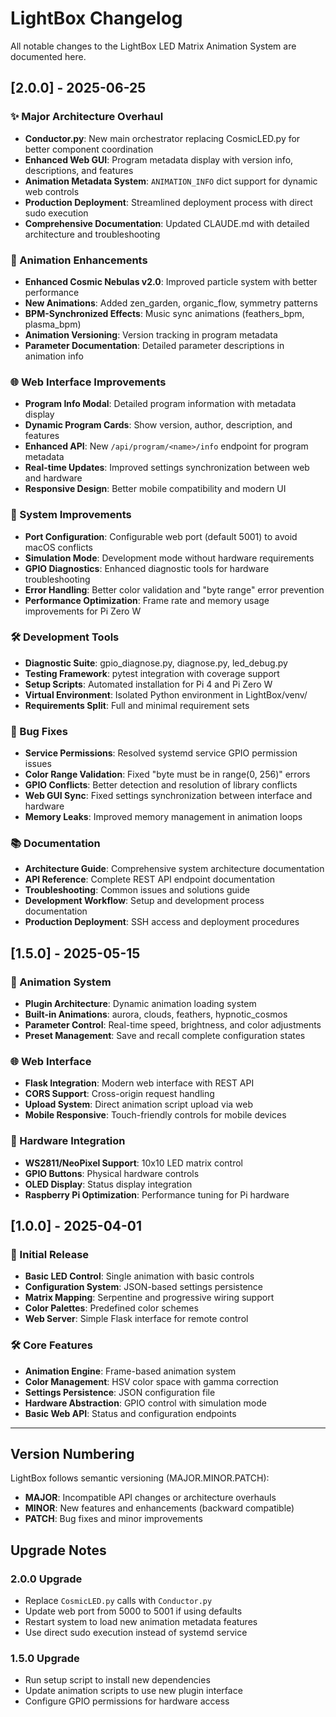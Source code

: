 # LightBox Changelog

All notable changes to the LightBox LED Matrix Animation System are documented here.

## [2.0.0] - 2025-06-25

### ✨ Major Architecture Overhaul
- **Conductor.py**: New main orchestrator replacing CosmicLED.py for better component coordination
- **Enhanced Web GUI**: Program metadata display with version info, descriptions, and features
- **Animation Metadata System**: `ANIMATION_INFO` dict support for dynamic web controls
- **Production Deployment**: Streamlined deployment process with direct sudo execution
- **Comprehensive Documentation**: Updated CLAUDE.md with detailed architecture and troubleshooting

### 🎨 Animation Enhancements
- **Enhanced Cosmic Nebulas v2.0**: Improved particle system with better performance
- **New Animations**: Added zen_garden, organic_flow, symmetry patterns
- **BPM-Synchronized Effects**: Music sync animations (feathers_bpm, plasma_bpm)
- **Animation Versioning**: Version tracking in program metadata
- **Parameter Documentation**: Detailed parameter descriptions in animation info

### 🌐 Web Interface Improvements
- **Program Info Modal**: Detailed program information with metadata display
- **Dynamic Program Cards**: Show version, author, description, and features
- **Enhanced API**: New `/api/program/<name>/info` endpoint for program metadata
- **Real-time Updates**: Improved settings synchronization between web and hardware
- **Responsive Design**: Better mobile compatibility and modern UI

### 🔧 System Improvements
- **Port Configuration**: Configurable web port (default 5001) to avoid macOS conflicts
- **Simulation Mode**: Development mode without hardware requirements
- **GPIO Diagnostics**: Enhanced diagnostic tools for hardware troubleshooting
- **Error Handling**: Better color validation and "byte range" error prevention
- **Performance Optimization**: Frame rate and memory usage improvements for Pi Zero W

### 🛠️ Development Tools
- **Diagnostic Suite**: gpio_diagnose.py, diagnose.py, led_debug.py
- **Testing Framework**: pytest integration with coverage support
- **Setup Scripts**: Automated installation for Pi 4 and Pi Zero W
- **Virtual Environment**: Isolated Python environment in LightBox/venv/
- **Requirements Split**: Full and minimal requirement sets

### 🐛 Bug Fixes
- **Service Permissions**: Resolved systemd service GPIO permission issues
- **Color Range Validation**: Fixed "byte must be in range(0, 256)" errors
- **GPIO Conflicts**: Better detection and resolution of library conflicts
- **Web GUI Sync**: Fixed settings synchronization between interface and hardware
- **Memory Leaks**: Improved memory management in animation loops

### 📚 Documentation
- **Architecture Guide**: Comprehensive system architecture documentation
- **API Reference**: Complete REST API endpoint documentation
- **Troubleshooting**: Common issues and solutions guide
- **Development Workflow**: Setup and development process documentation
- **Production Deployment**: SSH access and deployment procedures

## [1.5.0] - 2025-05-15

### 🎨 Animation System
- **Plugin Architecture**: Dynamic animation loading system
- **Built-in Animations**: aurora, clouds, feathers, hypnotic_cosmos
- **Parameter Control**: Real-time speed, brightness, and color adjustments
- **Preset Management**: Save and recall complete configuration states

### 🌐 Web Interface
- **Flask Integration**: Modern web interface with REST API
- **CORS Support**: Cross-origin request handling
- **Upload System**: Direct animation script upload via web
- **Mobile Responsive**: Touch-friendly controls for mobile devices

### 🔧 Hardware Integration
- **WS2811/NeoPixel Support**: 10x10 LED matrix control
- **GPIO Buttons**: Physical hardware controls
- **OLED Display**: Status display integration
- **Raspberry Pi Optimization**: Performance tuning for Pi hardware

## [1.0.0] - 2025-04-01

### 🚀 Initial Release
- **Basic LED Control**: Single animation with basic controls
- **Configuration System**: JSON-based settings persistence
- **Matrix Mapping**: Serpentine and progressive wiring support
- **Color Palettes**: Predefined color schemes
- **Web Server**: Simple Flask interface for remote control

### 🛠️ Core Features
- **Animation Engine**: Frame-based animation system
- **Color Management**: HSV color space with gamma correction
- **Settings Persistence**: JSON configuration file
- **Hardware Abstraction**: GPIO control with simulation mode
- **Basic Web API**: Status and configuration endpoints

---

## Version Numbering

LightBox follows semantic versioning (MAJOR.MINOR.PATCH):
- **MAJOR**: Incompatible API changes or architecture overhauls
- **MINOR**: New features and enhancements (backward compatible)
- **PATCH**: Bug fixes and minor improvements

## Upgrade Notes

### 2.0.0 Upgrade
- Replace `CosmicLED.py` calls with `Conductor.py`
- Update web port from 5000 to 5001 if using defaults
- Restart system to load new animation metadata features
- Use direct sudo execution instead of systemd service

### 1.5.0 Upgrade
- Run setup script to install new dependencies
- Update animation scripts to use new plugin interface
- Configure GPIO permissions for hardware access